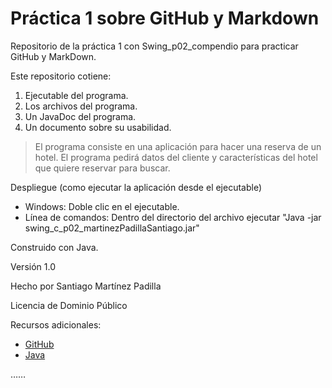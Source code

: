 # Práctica 1 sobre GitHub y Markdown
Repositorio de la práctica 1 con Swing_p02_compendio para practicar GitHub y MarkDown.

Este repositorio cotiene:
  1. Ejecutable del programa.
  2. Los archivos del programa.
  3. Un JavaDoc del programa.
  4. Un documento sobre su usabilidad.
  
> El programa consiste en una aplicación para hacer una reserva de un hotel.
> El programa pedirá datos del cliente y características del hotel que quiere reservar para buscar.

Despliegue (como ejecutar la aplicación desde el ejecutable)
  * Windows: Doble clic en el ejecutable.
  * Línea de comandos: Dentro del directorio del archivo ejecutar "Java -jar swing_c_p02_martinezPadillaSantiago.jar"
  
Construido con Java.

Versión 1.0

Hecho por Santiago Martínez Padilla

Licencia de Dominio Público

Recursos adicionales:
 * [GitHub](https://github.com)
 * [Java](https://www.java.com/es/download/)
 
……
